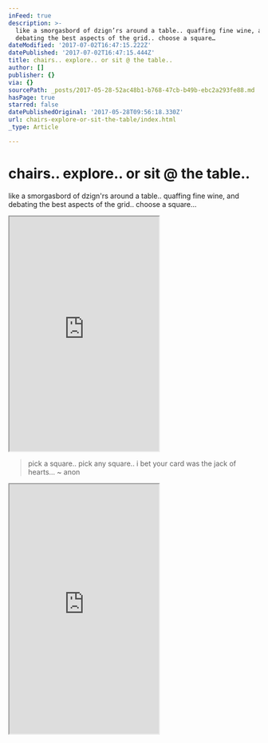 ```yaml
---
inFeed: true
description: >-
  like a smorgasbord of dzign’rs around a table.. quaffing fine wine, and
  debating the best aspects of the grid.. choose a square…
dateModified: '2017-07-02T16:47:15.222Z'
datePublished: '2017-07-02T16:47:15.444Z'
title: chairs.. explore.. or sit @ the table..
author: []
publisher: {}
via: {}
sourcePath: _posts/2017-05-28-52ac48b1-b768-47cb-b49b-ebc2a293fe88.md
hasPage: true
starred: false
datePublishedOriginal: '2017-05-28T09:56:18.330Z'
url: chairs-explore-or-sit-the-table/index.html
_type: Article

---
```

# chairs.. explore.. or sit @ the table..

like a smorgasbord of dzign'rs around a table.. quaffing fine wine, and debating the best aspects of the grid.. choose a square...

<iframe src="https://the-grid.github.io/ed-userhtml/?g=eJytVeFumzAQ_s9TeJkmNmlA2jSVRkj-7BH2ANMBB1xjMLIvIdm0d58NNKNTp3YN_oHs8935-747m8TwWeLOCzPVMFCDWvz0hB2tMsSkmlholMB0xE1vz8m0Es6xYEjlaOso5yoW91-W7Wnj_fK8sAQpUZ9fyDXG3a76OGcppAKOJRY85KEaSuyzqBYyYnvujfO8oEilyvbO8neuCqmseGJgDc0jjHBtBILpYaSQ7QvIMDiSoZRkf0hFeY7NgKG2czmA-FeOC7ilW_2hC6lR8sC9D6s2FuvlBzd3BC-LPmmhdB0PU6sQfgzs5mfhvp-cT1Cb4CW_qfBxpY62lM_ptwxXm-dcJzSnWjtPxhP3G06rUqtDkweZkkrH4n1uR7Z2GEdLV9FAuLAdFRj6gTbP3VCDFvKcmtIa7tuTWN06q0segKTS6nUpfBINfZlk2DDqnZfkdBSZBGO2i0urLnbek42RkTW7XkpAVBqLrV8xt3EUdV0Xckds89luryOusNSU-7aTdYm89b-nEpq976ITqkthdLZdTILTlCDtQ43KCGQd3YRtUy4ej-_F7g-fghp0HTE93XLUFzuLQ3CHyEaoQohaSXlOIus20phOwSoxrP-PtwUM0qgCeurXUL6dg_LDwbAA8aAOusGz4EofxDf1FaQ4-5ZLGL7I_-1lp0yi0nBzjQirOUQYgQjTIuzNu7lL_oQz5JhdQ_huFsIOhdBQ2x_HK_i-na671gxybx_Lw1XNvp7rfqfKGH-85XMRNyNsagxDaWW9lDq8qtb3s9XaN-JI2LlnzYnQKS3zV7T5IEI0Pv2_AY39t5g" height="470" style=""></iframe>

> pick a square.. pick any square.. i bet your card was the jack of hearts... ~ anon

<iframe src="https://the-grid.github.io/ed-userhtml/?g=eJxNkU9PwzAMxe_7FFGRWCutCSBxYF13mIQQl524IYSyxG2ztUkVe_9AfHc81mnc4vjlPfuXWQekRR9DD5GOZVKtptp2zmMiTPAEnsqkIepxqtR-v5eVNrAKYSNN6JTTFkyi5qOZdTvh7Ol5HkOgZD5TfMUNNNH1NE-rrTfkgk_tROCEtZn4Hgmx01Gsua7WKEphZQ303ELHsbg4vul6qTtIMXu_-yhY7SqR_tcsjq82ZatMRKBt9CfNYGQiaIJBxw4FN6Sz3HP2LJMYDZeJUryoB0PX3TyQAv_5slBoN3KNN4dq1bXl_e0OIvIS5e5BPiUnG55b9jpyxjJYkMyNMS6gChHSYa-sGP2kNpjtaZKJGJ-JjPl0ycvXyDnjLCtmauB1JmpajfgHlWn_QUmE1aTzJkJ1_RdqoI7OSu2U_XK1V6bRLmIOh77lQfIQc3SUsywnvWphMPHbrg9IHPB4-a9f1s-xHA" height="500" style=""></iframe>